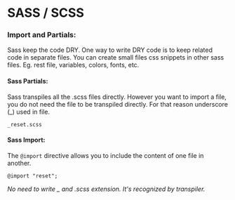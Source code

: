 # SASS / SCSS

### Import and Partials:

Sass keep the code DRY. One way to write DRY code is to keep related code in separate files. You can create small files css snippets in other sass files. Eg. rest file, variables, colors, fonts, etc.

#### Sass Partials:

Sass transpiles all the .scss files directly. However you want to import a file, you do not need the file to be transpiled directly. For that reason underscore (_) used in file.

```
_reset.scss
```

#### Sass Import:

The `@import` directive allows you to include the content of one file in another.

```
@import "reset";
```

*No need to write _ and .scss extension. It's recognized by transpiler.*